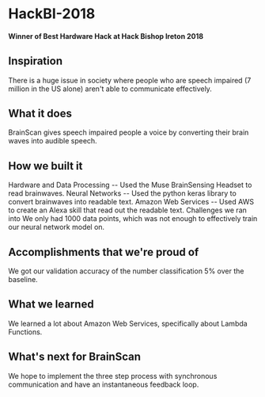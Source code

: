 # HackBI-2018

#### Winner of Best Hardware Hack at Hack Bishop Ireton 2018

## Inspiration
There is a huge issue in society where people who are speech impaired (7 million in the US alone) aren't able to communicate effectively.

## What it does
BrainScan gives speech impaired people a voice by converting their brain waves into audible speech.

## How we built it
Hardware and Data Processing -- Used the Muse BrainSensing Headset to read brainwaves.
Neural Networks -- Used the python keras library to convert brainwaves into readable text.
Amazon Web Services -- Used AWS to create an Alexa skill that read out the readable text.
Challenges we ran into
We only had 1000 data points, which was not enough to effectively train our neural network model on.

## Accomplishments that we're proud of
We got our validation accuracy of the number classification 5% over the baseline.

## What we learned
We learned a lot about Amazon Web Services, specifically about Lambda Functions.

## What's next for BrainScan
We hope to implement the three step process with synchronous communication and have an instantaneous feedback loop.

